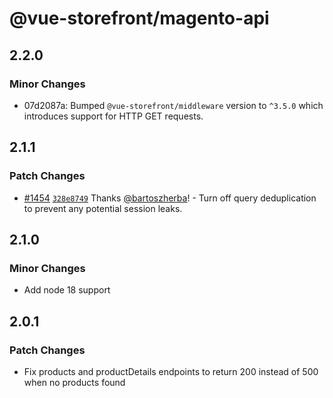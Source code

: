 # @vue-storefront/magento-api

## 2.2.0

### Minor Changes

- 07d2087a: Bumped `@vue-storefront/middleware` version to `^3.5.0` which introduces support for HTTP GET requests.

## 2.1.1

### Patch Changes

- [#1454](https://github.com/vuestorefront/magento2/pull/1454) [`328e8749`](https://github.com/vuestorefront/magento2/commit/328e8749a7bd730b8f3948684af05aed8b6a17b6) Thanks [@bartoszherba](https://github.com/bartoszherba)! - Turn off query deduplication to prevent any potential session leaks.

## 2.1.0

### Minor Changes

- Add node 18 support

## 2.0.1

### Patch Changes

- Fix products and productDetails endpoints to return 200 instead of 500 when no products found
